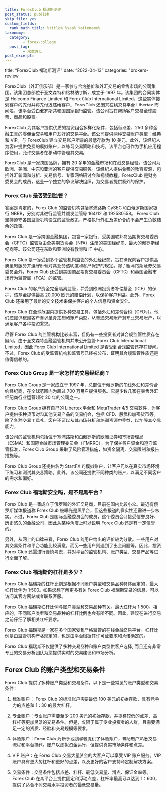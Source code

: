 ```yaml
---
title: ForexClub 福瑞斯测评
post_status: publish
skip_file: yes
custom_fields:
  rank_math_title: %title% %sep% %sitename%
taxonomy:
  category:
        - forex-college
  post_tag:
        - 水煮外汇
post_excerpt: 
---
```

title: “ForexClub 福瑞斯测评” date: “2022-04-13” categories: "brokers-review

ForexClub（外汇俱乐部）是一家参与合约差价和外汇交易的零售市场的公司集团。该集团总部位于圣文森特和格林纳丁斯，成立于 1997 年。该集团的合同实体是 Holcomb Finance Limited 和 Forex Club International Limited，这些实体接受客户的支付并将支付返还给客户。ForexClub 还因其在线交易平台 Libertex 而闻名，该平台受白俄罗斯共和国国家银行监管。该公司旨在帮助客户交易全球股票、商品和股票。

ForexClub 为其客户提供优质的投资组合多样化条件，包括低点差、250 多种金融工具的零佣金交易和用户友好的交易平台。该公司提供两种交易账户类型：经典和 VIP。与 ForexClub 建立交易账户所需的最低存款为 10 美元。此外，该经纪人为客户提供免费的模拟账户，以练习交易策略和技巧。该平台也可作为手机应用程序使用，允许交易者在移动中管理其交易。

ForexClub 是一家跨国品牌，拥有 20 多年的金融市场和在线交易经验。该公司为欧洲、美洲、中东和亚洲的客户提供交易服务。该经纪人提供免费的教育资源，包括外汇新闻和分析、交易信号、专家网络研讨会和视频教程。ForexClub 是财务委员会的成员，这是一个独立的争议解决组织，为交易者提供额外的保护。

### Forex Club 是否受到监管？

答案是肯定的，Forex Club 的监管机构包括塞浦路斯 CySEC 和白俄罗斯国家银行 NBRB，分别对其进行监管并颁发监管号 164/12 和 192580558。 Forex Club 坚持遵守各国监管机构设立的监管政策，严格执行外汇及差价合约不会产生负数结余的政策。

Forex Club 是一家跨国金融集团，包含一家银行、受美国联邦商品期货交易委员会（CFTC）监管及由全美期货协会（NFA）注册的美国经纪商、最大的俄罗斯经纪商等。该公司还在东欧和亚洲设有教育和 IT 中心。

Forex Club 是一家受到多个监管机构监管的外汇经纪商，旨在确保向客户提供高质量的服务并遵守所有对其业务透明度和客户保护的规定。除了塞浦路斯证券交易委员会外，Forex Club 还受到美国商品期货交易委员会（CFTC）和英国金融市场行为监管局（FCA）的监管。

Forex Club 的客户资金完全隔离监管，并受到欧洲投资者补偿基金（ICF）的保护，该基金提供最高 20,000 欧元的赔偿计划，以保护客户利益。此外，Forex Club 还采用了最新的安全技术来保护客户的个人信息和资金安全。

Forex Club 在全球范围内提供多种交易工具，包括外汇和差价合约（CFDs）。他们还提供根据客户需求量身定制的账户类型，从普通交易账户到专业交易账户，以满足客户各种投资需求。

尽管 Forex Club 的监管机构比较丰富，但仍有一些投资者对其合规监管性质存在疑问。由于圣文森特金融监管机构并未公开监管 Forex Club International Limited，因此 Forex Club International Limited 是否受到合规监管还存在疑问。不过，Forex Club 的受监管机构和监管号已经被公布，证明其合规监管性质还是值得信赖的。

### Forex Club Group 是一家怎样的交易经纪商？

Forex Club Group 是一家成立于 1997 年，总部位于俄罗斯的在线外汇和差价合约经纪商，在全球范围内为超过 700 万用户提供服务。它是少数几家在零售外汇经纪商行业运营超过 20 年的公司之一。

Forex Club Group 拥有自己的 Libertex 平台和 MetaTrader 4/5 交易软件，为客户提供多种货币对和其他交易产品的交易机会，包括 CFD、股票和加密货币等。除了各种交易工具外，客户还可以从其市场分析和培训资源中受益，以加强其交易能力。

该公司的监管机构包括位于塞浦路斯和白俄罗斯的欧洲证券和市场管理局（ESMA）和国际金融市场管理委员会（IFMRRC）。为了保护客户资金和遵守监管标准，Forex Club Group 采取了风险管理措施，如资金隔离，交易限制和报告措施等。

Forex Club Group 还提供名为 StartFX 的模拟账户，让客户可以在真实市场环境下练习和测试其交易策略。此外，该公司还提供不同种类的账户，以满足不同客户的需求和偏好。

### Forex Club 福瑞斯安全吗，是不是黑平台？

Forex Club 是一家成立于俄罗斯的外汇交易商，目前在国内比较小众。最近有俄罗斯媒体报道称 Forex Club 被曝光是黑平台，但这些报道的真实性还需进一步核实。不过，Forex Club 是国际金融委员会的成员，这个委员会只接受信誉良好、历史悠久的金融公司，因此从某种角度上可以说明 Forex Club 还是有一定信誉的。

另外，从网上的口碑来看，Forex Club 的用户给出的评价较为分散。一些用户对其交易条件和平台功能比较满意，而另一些用户则遇到了出金问题等。因此，投资 Forex Club 还需进行谨慎考虑，并对平台的监管机构、账户类型、交易产品等进行全面了解。

### Forex Club 福瑞斯的杠杆是多少？

Forex Club 福瑞斯的杠杆比例是根据不同账户类型和交易品种具体而定的，最大杠杆比例为 1:500。如果您想了解更多有关 Forex Club 福瑞斯交易的信息，可以访问其官方网站或者联系客服。

Forex Club 福瑞斯杠杆比例与账户类型和交易品种有关。最大杠杆为 1:500。相应的，不同账户类型和交易品种的杠杆比例也会有所不同。因此，建议在进行交易之前仔细了解相关杠杆要求。

Forex Club 福瑞斯是一家在多个国家受到严格监管的在线金融交易平台。杠杆比例是由监管机构严格规定的，也是由平台根据其许可证要求和承诺确定的。

Forex Club 福瑞斯不仅提供了多种交易品种和账户类型供客户选择, 而且还有非常专业的交易分析团队为您提供实时的交易建议和市场分析。

## Forex Club 的账户类型和交易条件

Forex Club 提供了多种账户类型和交易条件。以下是一些常见的账户类型和交易条件：

1. 标准账户： Forex Club 的标准账户需要最低 100 美元的初始存款，具有竞争力的点差和 1：30 的最大杠杆。

1. 专业账户：专业账户需要至少 200 美元的初始存款，并提供较低的点差、高杠杆等更加灵活的交易条件。但是，仅限于属于专业投资者的人群，且需要满足一定的资质、经验和交易规模等要求。

1. 体验账户：Forex Club 为新手或初学者提供了体验账户，帮助用户熟悉交易流程和平台操作。账户以虚拟资金运行，但提供真实市场条件和点差。

1. VIP 账户：在 Forex Club 交易大量资金的大客户可以享受 VIP 账户服务。VIP 账户具有更大的杠杆和更好的点差，以及更好的客户支持和定制解决方案。

1. 交易条件：交易条件包括点差、杠杆、最低交易量、滑点、保证金率等。Forex Club 在其平台上提供固定和浮动点差，杠杆率最高可以达到 1：600，提供了适合不同交易水平投资者的最低交易量。